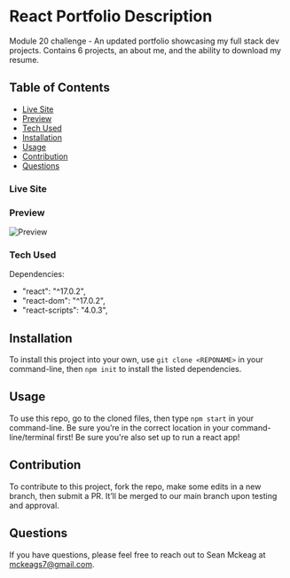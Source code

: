 # React Portfolio Description
Module 20 challenge - An updated portfolio showcasing my full stack dev projects. Contains 6 projects, an about me, and the ability to download my resume.

## Table of Contents
- [Live Site](#live-site)
- [Preview](#preview)
- [Tech Used](#tech-used)
- [Installation](#installation)
- [Usage](#usage)
- [Contribution](#contribution)
- [Questions](#questions)

### Live Site


### Preview 

![Preview]()


### Tech Used

Dependencies: 
- "react": "^17.0.2",
- "react-dom": "^17.0.2",
- "react-scripts": "4.0.3",

## Installation 

To install this project into your own, use `git clone <REPONAME>` in your command-line, then `npm init` to install the listed dependencies.

## Usage 

To use this repo, go to the cloned files, then type `npm start` in your command-line. Be sure you’re in the correct location in your command-line/terminal first! Be sure you're also set up to run a react app!

## Contribution

To contribute to this project, fork the repo, make some edits in a new branch, then submit a PR. It’ll be merged to our main branch upon testing and approval.

## Questions
If you have questions, please feel free to reach out to Sean Mckeag at mckeags7@gmail.com.

